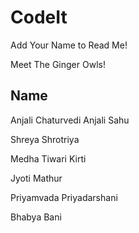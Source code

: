 # CodeIt

Add Your Name to Read Me!

Meet The Ginger Owls!

## Name
Anjali Chaturvedi
Anjali Sahu

Shreya Shrotriya

Medha Tiwari Kirti

Jyoti Mathur

Priyamvada Priyadarshani

Bhabya Bani


